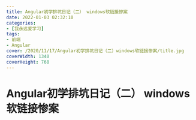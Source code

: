 ```yaml
---
title: Angular初学排坑日记（二） windows软链接惨案
date: 2022-01-03 02:32:10
categories:
- [我永远爱学习]
tags:
- 前端
- Angular
cover: /2020/11/17/Angular初学排坑日记（二）windows软链接惨案/title.jpg
coverWidth: 1340
coverHeight: 768
---
```


# Angular初学排坑日记（二） windows软链接惨案

